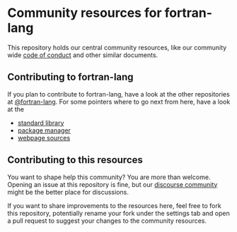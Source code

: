# Community resources for fortran-lang

This repository holds our central community resources, like our community wide
[code of conduct](CODE_OF_CONDUCT.md) and other similar documents.


## Contributing to fortran-lang

If you plan to contribute to fortran-lang, have a look at the other repositories at
[@fortran-lang](https://github.com/fortran-lang).
For some pointers where to go next from here, have a look at the

- [standard library](https://github.com/fortran-lang/stdlib)
- [package manager](https://github.com/fortran-lang/fpm)
- [webpage sources](https://github.com/fortran-lang/fortran-lang.org)


## Contributing to this resources

You want to shape help this community? You are more than welcome.
Opening an issue at this repository is fine, but our
[discourse community](https://fortran-lang.discourse.group/)
might be the better place for discussions.

If you want to share improvements to the resources here, feel free to fork this
repository, potentially rename your fork under the settings tab and open a
pull request to suggest your changes to the community resources.
